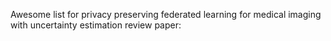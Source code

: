 Awesome list for privacy preserving federated learning for medical imaging with uncertainty estimation review paper:
